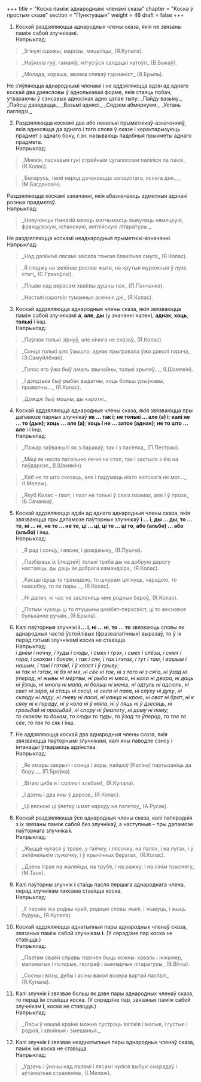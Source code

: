 +++
title = "Коска паміж аднароднымі членамі сказа"
chapter = "Коска ў простым сказе"
section = "Пунктуацыя"
weight = 46
draft = false
+++

1. Коскай раздзяляюцца аднародныя члены сказа, якія не звязаны паміж сабой злучнікамі.
<br>Напрыклад:
<blockquote>_Згінулі сцюжы, марозы, мяцеліцы_ (Я.Купала).</blockquote>
<blockquote>_Наўкола гуў, гаманіў, мітусіўся салдацкі натоўп_ (В.Быкаў).</blockquote>
<blockquote>_Молада, хораша, звонка спяваў гарманіст_ (Я.Брыль).</blockquote>
Не з’яўляюцца аднароднымі членамі і не аддзяляюцца адзін ад аднаго коскай два дзеясловы ў аднолькавай форме, якія стаяць побач, утвараючы ў сэнсавых адносінах адно цэлае тыпу: _Пайду вазьму._ _Пайсці даведацца._ _Вазьмі аднясі._ _Сядзем абмяркуем._ _Устань паглядзі._

2. Раздзяляюцца коскамі два або некалькі прыметнікаў-азначэнняў, якія адносяцца да аднаго і таго слова ў сказе і характарызуюць прадмет з аднаго боку, г.зн. называюць падобныя прыкметы аднаго прадмета.
<br>Напрыклад:
<blockquote>_Мяккія, ласкавыя гукі стройным сугалоссем паліліся па пакоі_ (Я.Колас).</blockquote>
<blockquote>_Беларусь, твой народ дачакаецца залацістага, яснага дня..._ (М.Багдановіч).</blockquote>
Раздзяляюцца коскамі азначэнні, якія абазначаюць адметныя адзнакі розных прадметаў.
<br>Напрыклад:
<blockquote>_Навучэнцы гімназій маюць магчымасць вывучаць нямецкую, французскую, іспанскую, англійскую літаратуры._</blockquote>
Не раздзяляюцца коскамі неаднародныя прыметнікі-азначэнні.
<br>Напрыклад:
<blockquote>_Над далёкімі лясамі звісала тонкая блакітная смуга_ (Я.Колас).</blockquote>
<blockquote>_Я гляджу на зялёнае рослае жыта, на крутыя мурожныя ў лузе стагі_ (С.Грахоўскі).</blockquote>
<blockquote>_Плыве над верасам хваёвы душны пах_ (П.Панчанка).</blockquote>
<blockquote>_Насталі кароткія туманныя асеннія дні_ (Я.Колас).</blockquote> 

3. Коскай аддзяляюцца аднародныя члены сказа, якія звязваюцца паміж сабой злучнікамі __а__, __але__, __ды__ (у значэнні «але»), __аднак__, __хоць__, __толькі__ і інш.
<br>Напрыклад:
<blockquote>_Паўлюк толькі зірнуў, але нічога не сказаў_ (Я.Колас).</blockquote>
<blockquote>_Сонца толькі што ўзышло, аднак прыгравала ўжо даволі горача_ (Э.Самуйлёнак).</blockquote>
<blockquote>_Голас яго ўжо быў амаль звычайны, толькі хрыпеў..._ (І.Шамякін).</blockquote>
<blockquote>_І дзядзька быў рыбак выдатны, хоць больш урыўкавы, прыватны..._ (Я.Колас).</blockquote>
<blockquote>_Дождж быў моцны, ды кароткі._</blockquote>

4. Коскай аддзяляюцца аднародныя члены сказа, якія звязваюцца пры дапамозе парных злучнікаў __як ... так і__; __не толькі ... але (а) і__; __калі не ... то (дык)__; __хоць ... але (а)__; __хоць і не ... затое (аднак)__; __не то што ... але__ і і інш.
<br>Напрыклад:
<blockquote>_Пажар заўважылі як з баракаў, так і з пасёлка_ (П.Пестрак).</blockquote>
<blockquote>_Маці як несла патэльню яечні на стол, так і застыла з ёю на паўдарозе_ (І.Шамякін).</blockquote>
<blockquote>_Каб не то што сказаць, але і падумаць ніхто кепскага не мог..._ (І.Мележ).</blockquote>
<blockquote>_Якуб Колас – паэт, і паэт не толькі ў сваіх паэмах, але і ў прозе_ (Б.Сачанка).</blockquote>

5. Коскай аддзяляюцца адзін ад аднаго аднародныя члены сказа, якія звязваюцца пры дапамозе паўторных злучнікаў __і ... і__, __ды ... ды__, __то ... то__, __ні ... ні__, __не то ... не то__, __ці ... ці__, __ці то ... ці то__, __або (альбо) ... або (альбо)__ і інш.
<br>Напрыклад:
<blockquote>_Я рад і сонцу, і вясне, і дожджыку_ (Я.Пушча).</blockquote>
<blockquote>_Пазбіраць іх [людзей] толькі трэба ды на добрую дарогу наставіць, ды даць ім добрага камандзіра_ (Я.Колас).</blockquote>
<blockquote>_Касцы ідуць то грамадою, то шнурам цягнуць, чарадою, то паасобку, то па пары..._ (Я.Колас).</blockquote>
<blockquote>_Ні далеч, ні час не заслоняць мне родных бароў_ (Я.Колас).</blockquote>
<blockquote>_Потым чуваць ці то птушыны шчэбет-перасвіст, ці то веснавое бульканне ручаін_ (Я.Брыль).</blockquote>

6. Калі паўторныя злучнікі __і ... і__, __ні ... ні__, __то ... то__ звязваюць словы як аднародныя часткі ўстойлівых (фразеалагічных) выразаў, то ў іх перад гэтымі злучнікамі коска не ставіцца.
<br>Напрыклад:
<br>_і днём і ноччу_, _і туды і сюды_, _і смех і грэх_, _і смех і слёзы_, _і смех і гора_, _і скокам і бокам_, _і так і сяк_, _і так і гэтак_, _і тут і там_, _і вашым і нашым_, _і такі і гэтакі_, _і ў хвост і ў грыву_;
<br>_ні так ні гэтак_, _ні бэ ні мэ_, _ні сёе ні тое_, _ні з таго ні з сяго_, _ні ўзад ні ўперад_, _ні жывы ні мёртвы_, _ні рыба ні мяса_, _ні кала ні двара_, _ні даць ні ўзяць_, _ні многа ні мала_, _ні больш ні менш_, _ні адтуль ні адсюль_, _ні свет ні зара_, _ні стаць ні сесці_, _ні села ні пала_, _ні слуху ні духу_, _ні складу ні ладу_, _ні гневу ні ласкі_, _ні канца ні краю_, _ні сват ні брат_, _ні к сялу ні к гораду_, _ні ў кола ні ў мяла_, _ні ў пяць ні ў дзесяць_, _ні грозьбай ні просьбай_, _ні спору ні ўмалоту_, _ні дому ні лому_;
<br>_то скокам то бокам_, _то сюды то туды_, _то ўзад то ўперад_, _то тое то сёе_, _то так то сяк_ і інш.

7. Не аддзяляюцца коскай два аднародныя члены сказа, якія звязваюцца паўторнымі злучнікамі, калі яны паводле сэнсу і інтанацыі ўтвараюць адзінства.
<br>Напрыклад:
<blockquote>_Як хмары закрылі і сонца і зоры, пайшоў [Каліна] партызаніць да бору..._ (П.Броўка).</blockquote>
<blockquote>_Вітаю цябе я і соллю і хлебам!_ (Я.Купала).</blockquote>
<blockquote>_І дзень і два яны ў дарозе_ (Я.Колас).</blockquote>
<blockquote>_Ці вясною ці ўлетку шмат народу на палетку_ (А.Русак).</blockquote>

8. Коскай раздзяляюцца ўсе аднародныя члены сказа, калі папярэднія з іх звязаны паміж сабой без злучнікаў, а наступныя – пры дапамозе паўторнага злучніка __і__.
<br>Напрыклад:
<blockquote>_Жыццё чулася ў траве, у гаёчку, і лясочку, на палях, і на лугах, і ў зялёненькім лужочку, і ў крынічных берагах_ (Я.Колас).</blockquote>
<blockquote>_Дзень іграе на жалейцы, на трубе, і на ражку, і на сінім трыснягу_ (М.Танк).</blockquote>

9. Калі паўторны злучнік __і__ стаіць пасля першага аднароднага члена, перад злучнікам таксама ставіцца коска.
<br>Напрыклад:
<blockquote>_У песнях жа родны край, родныя словы жылі, і жывуць, і жыць будуць_ (Я.Купала).</blockquote>

10. Коскай аддзяляюцца аднатыпныя пары аднародных членаў сказа, звязаных паміж сабой злучнікам __і__. (У сярэдзіне пар коска не ставіцца.)
<br>Напрыклад:
<blockquote>_Паэтам сваёй справы павінен быць кожны: каваль і інжынер, матэматык і гісторык, географ і выкладчык літаратуры_ (В.Вітка).</blockquote>
<blockquote>_Сосны і вязы, дубы і асіны вакол возера вартай пасталі_ (Я.Купала).</blockquote>

11. Калі злучнік __і__ звязвае больш як дзве пары аднародных членаў сказа, то перад ім ставіцца коска. (У сярэдзіне пар, звязаных паміж сабой злучнікам __і__, коска не ставіцца.)
<br>Напрыклад:
<blockquote>_Лясы ў нашай краіне можна сустрэць вялікія і малыя, і густыя і рэдкія, і хвойныя і змешаныя._</blockquote>

12. Калі злучнік __і__ звязвае неаднатыпныя пары аднародных членаў сказа, паміж імі коска не ставіцца.
<br>Напрыклад:
<blockquote>_Удзень і ўночы над палямі і лясамі чуліся выбухі снарадаў і аўтаматная страляніна_ (І.Мележ).</blockquote>